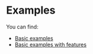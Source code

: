 Examples
========

You can find:

* [Basic examples](basic-examples/README.md)
* [Basic examples with features](features-examples/README.md)

